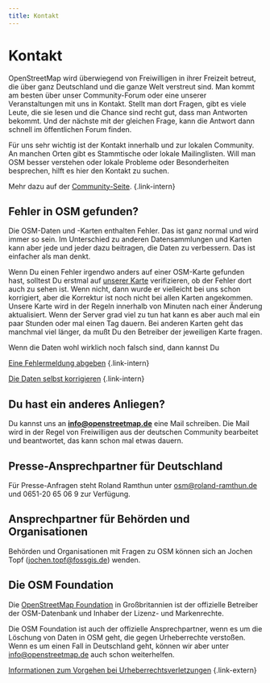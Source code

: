 ```yaml
---
title: Kontakt
---
```


# Kontakt

OpenStreetMap wird überwiegend von Freiwilligen in ihrer Freizeit betreut, die
über ganz Deutschland und die ganze Welt verstreut sind. Man kommt am besten
über unser Community-Forum oder eine unserer Veranstaltungen mit uns in
Kontakt. Stellt man dort Fragen, gibt es viele Leute, die sie lesen und die
Chance sind recht gut, dass man Antworten bekommt. Und der nächste mit der
gleichen Frage, kann die Antwort dann schnell im öffentlichen Forum finden.

Für uns sehr wichtig ist der Kontakt innerhalb und zur lokalen Community. An
manchen Orten gibt es Stammtische oder lokale Mailinglisten. Will man OSM
besser verstehen oder lokale Probleme oder Besonderheiten besprechen, hilft es
hier den Kontakt zu suchen.

Mehr dazu auf der [Community-Seite](/community/).
{.link-intern}

## Fehler in OSM gefunden?

Die OSM-Daten und -Karten enthalten Fehler. Das ist ganz normal und wird immer
so sein. Im Unterschied zu anderen Datensammlungen und Karten kann aber jede
und jeder dazu beitragen, die Daten zu verbessern. Das ist einfacher als man
denkt.

Wenn Du einen Fehler irgendwo anders auf einer OSM-Karte gefunden hast,
solltest Du erstmal auf [unserer Karte](/karte/) verifizieren, ob der Fehler
dort auch zu sehen ist. Wenn nicht, dann wurde er vielleicht bei uns schon
korrigiert, aber die Korrektur ist noch nicht bei allen Karten angekommen.
Unsere Karte wird in der Regeln innerhalb von Minuten nach einer Änderung
aktualisiert. Wenn der Server grad viel zu tun hat kann es aber auch mal ein
paar Stunden oder mal einen Tag dauern. Bei anderen Karten geht das manchmal
viel länger, da mußt Du den Betreiber der jeweiligen Karte fragen.

Wenn die Daten wohl wirklich noch falsch sind, dann kannst Du

[Eine Fehlermeldung abgeben](/beitragen/fehler-melden/)
{.link-intern}

[Die Daten selbst korrigieren](/beitragen/)
{.link-intern}

## Du hast ein anderes Anliegen?

Du kannst uns an **[info@openstreetmap.de](mailto:info@openstreetmap.de)** eine
Mail schreiben. Die Mail wird in der Regel von Freiwilligen aus der deutschen
Community bearbeitet und beantwortet, das kann schon mal etwas dauern.

## Presse-Ansprechpartner für Deutschland

Für Presse-Anfragen steht Roland Ramthun unter
[osm@roland-ramthun.de](mailto:osm@roland-ramthun.de) und 0651-20 65 06 9 zur
Verfügung.

## Ansprechpartner für Behörden und Organisationen

Behörden und Organisationen mit Fragen zu OSM können sich an Jochen Topf
([jochen.topf@fossgis.de](mailto:jochen.topf@fossgis.de)) wenden.

## Die OSM Foundation

Die [OpenStreetMap Foundation](https://osmfoundation.org/wiki/Contact) in
Großbritannien ist der offizielle Betreiber der OSM-Datenbank und Inhaber der
Lizenz- und Markenrechte.

Die OSM Foundation ist auch der offizielle Ansprechpartner, wenn es um die
Löschung von Daten in OSM geht, die gegen Urheberrechte verstoßen. Wenn es
um einen Fall in Deutschland geht, können wir aber unter info@openstreetmap.de
auch schon weiterhelfen.

[Informationen zum Vorgehen bei
Urheberrechtsverletzungen](https://osmfoundation.org/wiki/Takedown_procedure)
{.link-extern}

